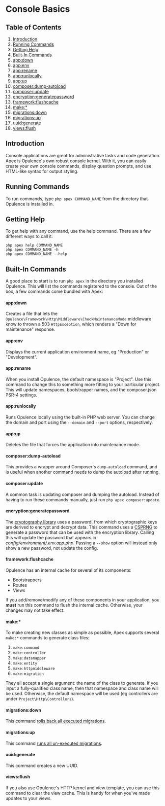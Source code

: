 # Console Basics

## Table of Contents
1. [Introduction](#introduction)
2. [Running Commands](#running-commands)
3. [Getting Help](#getting-help)
4. [Built-In Commands](#built-in-commands)
  1. [app:down](#appdown)
  2. [app:env](#appenv)
  3. [app:rename](#apprename)
  4. [app:runlocally](#apprunlocally)
  5. [app:up](#appup)
  6. [composer:dump-autoload](#composerdumpautoload)
  7. [composer:update](#composerupdate)
  8. [encryption:generatepassword](#encryptiongeneratepassword)
  9. [framework:flushcache](#frameworkflushcache)
  10. [make:*](#make)
  11. [migrations:down](#migrationsdown)
  12. [migrations:up](#migrationsup)
  13. [uuid:generate](#uuidgenerate)
  14. [views:flush](#viewsflush)
  
<h2 id="introduction">Introduction</h2>

Console applications are great for administrative tasks and code generation.  Apex is Opulence's own robust console kernel.  With it, you can easily create your own console commands, display question prompts, and use HTML-like syntax for output styling.

<h2 id="running-commands">Running Commands</h2>

To run commands, type `php apex COMMAND_NAME` from the directory that Opulence is installed in.

<h2 id="getting-help">Getting Help</h2>

To get help with any command, use the help command.  There are a few different ways to call it:

```
php apex help COMMAND_NAME
php apex COMMAND_NAME -h
php apex COMMAND_NAME --help
```

<h2 id="built-in-commands">Built-In Commands</h2>

A good place to start is to run `php apex` in the directory you installed Opulence.  This will list the commands registered to the console.  Out of the box, a few commands come bundled with Apex:

<h4 id="appdown">app:down</h4>

Creates a file that lets the `Opulence\Framework\Http\Middleware\CheckMaintenanceMode` middleware know to thrown a 503 `HttpException`, which renders a "Down for maintenance" response.

<h4 id="appenv">app:env</h4>

Displays the current application environment name, eg "Production" or "Development".

<h4 id="apprename">app:rename</h4>

When you install Opulence, the default namespace is "Project".  Use this command to change this to something more fitting to your particular project.  This will update namespaces, bootstrapper names, and the composer.json PSR-4 settings.

<h4 id="apprunlocally">app:runlocally</h4>

Runs Opulence locally using the built-in PHP web server.  You can change the domain and port using the `--domain` and `--port` options, respectively.

<h4 id="appup">app:up</h4>

Deletes the file that forces the application into maintenance mode.

<h4 id="composerdumpautoload">composer:dump-autoload</h4>

This provides a wrapper around Composer's `dump-autoload` command, and is useful when another command needs to dump the autoload after running.

<h4 id="composerupdate">composer:update</h4>

A common task is updating composer and dumping the autoload.  Instead of having to run these commands manually, just run `php apex composer:update`.

<h4 id="encryptiongeneratepassword">encryption:generatepassword</h4>

The [cryptography library](cryptography#encryption) uses a password, from which cryptographic keys are derived to encrypt and decrypt data.  This command uses a <a href="https://en.wikipedia.org/wiki/Cryptographically_secure_pseudorandom_number_generator" target="_blank">CSPRNG</a> to generate a password that can be used with the encryption library.  Calling this will update the password that appears in *config/environment/.env.app.php*.  Passing a `--show` option will instead only show a new password, not update the config. 

<h4 id="frameworkflushcache">framework:flushcache</h4>

Opulence has an internal cache for several of its components:

* Bootstrappers
* Routes
* Views

If you add/remove/modify any of these components in your application, you **must** run this command to flush the internal cache.  Otherwise, your changes may not take effect.

<h4 id="make">make:*</h4>

To make creating new classes as simple as possible, Apex supports several `make:*` commands to generate class files:

1. `make:command`
2. `make:controller`
3. `make:datamapper`
4. `make:entity`
5. `make:httpmiddleware`
6. `make:migration`

They all accept a single argument: the name of the class to generate.  If you input a fully-qualified class name, then that namespace and class name will be used.  Otherwise, the default namespace will be used (eg controllers are under `Project\Http\Controllers`).

<h4 id="migrationsdown">migrations:down</h4>

This command [rolls back all executed migrations](database-migrations#rolling-back-migrations).

<h4 id="migrationsup">migrations:up</h4>

This command [runs all un-executed migrations](database-migrations#running-migrations).

<h4 id="uuidgenerate">uuid:generate</h4>

This command creates a new UUID.

<h4 id="viewsflush">views:flush</h4>

If you also use Opulence's HTTP kernel and view template, you can use this command to clear the view cache.  This is handy for when you've made updates to your views.